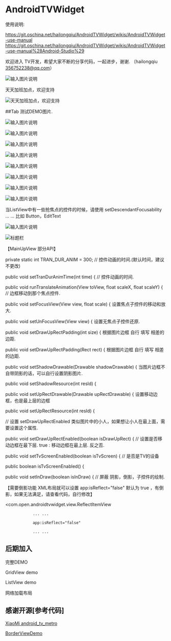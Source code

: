 # AndroidTVWidget 

使用说明: 

   https://git.oschina.net/hailongqiu/AndroidTVWidget/wikis/AndroidTVWidget-use-manual
   https://git.oschina.net/hailongqiu/AndroidTVWidget/wikis/AndroidTVWidget-use-manual%28Android-Studio%29

 欢迎进入 TV开发，希望大家不断的分享代码，一起进步，谢谢. （hailongqiu 356752238@qq.com）
  
![输入图片说明](http://git.oschina.net/uploads/images/2016/0223/094451_e49419a7_111902.png "在这里输入图片标题")
 

天天加班加点，欢迎支持

![天天加班加点，欢迎支持](http://git.oschina.net/uploads/images/2016/0310/133650_1cc016cc_111902.png "天天加班加点，欢迎支持")


##Tab 测试DEMO图片.

![输入图片说明](http://git.oschina.net/uploads/images/2016/0229/221023_f9d44844_111902.jpeg "倒影效果")

![输入图片说明](http://git.oschina.net/uploads/images/2016/0229/221031_38ff3206_111902.jpeg "倒影效果")

![输入图片说明](http://git.oschina.net/uploads/images/2016/0227/220443_88e33e8c_111902.jpeg "在这里输入图片标题")

![输入图片说明](http://git.oschina.net/uploads/images/2016/0227/211816_859f799a_111902.jpeg "在这里输入图片标题")

![输入图片说明](http://git.oschina.net/uploads/images/2016/0227/211824_0fec2486_111902.jpeg "在这里输入图片标题")

![输入图片说明](http://git.oschina.net/uploads/images/2016/0227/142535_a93ea19c_111902.jpeg "在这里输入图片标题")

![输入图片说明](http://git.oschina.net/uploads/images/2016/0227/030817_cbece78a_111902.png "在这里输入图片标题")

![输入图片说明](http://git.oschina.net/uploads/images/2016/0223/190022_02e85c54_111902.png "ListVie的支持")

当ListView中有一些抢焦点的控件的时候，请使用 setDescendantFocusability ... ... 比如 Button，EditText

![输入图片说明](http://git.oschina.net/uploads/images/2016/0223/190048_e9e0be4c_111902.png "GridView的支持")

![标题栏](http://git.oschina.net/uploads/images/2016/0224/150241_7657d29b_111902.png "标题栏")

【MainUpView 部分API】
   
   private static int TRAN_DUR_ANIM = 300; // 控件动画的时间.(默认时间，建议不更改)
   
   public void setTranDurAnimTime(int time) { // 控件动画的时间.
   
   public void runTranslateAnimation(View toView, float scaleX, float scaleY) { // 边框移动到那个焦点控件.
   
   public void setFocusView(View view, float scale) { 设置焦点子控件的移动和放大.
   
   public void setUnFocusView(View view) { 设置无焦点子控件还原.
   
   public void setDrawUpRectPadding(int size) { 根据图片边框 自行 填写 相差的边距.

   public void setDrawUpRectPadding(Rect rect) { 根据图片边框 自行 填写 相差的边距.
   
   public void setShadowDrawable(Drawable shadowDrawable) {  当图片边框不自带阴影的话，可以自行设置阴影图片.
   
   public void setShadowResource(int resId) {
   
   public void setUpRectDrawable(Drawable upRectDrawable) { 设置移动边框，也是最上层的边框
   
   public void setUpRectResource(int resId) {
   
   // 设置 setDrawUpRectEnabled 类似图片中的小人，如果想让小人在最上面，需要设置这个属性.
   
   public void setDrawUpRectEnabled(boolean isDrawUpRect) { // 设置是否移动边框在最下层. true : 移动边框在最上层. 反之否.
   
   public void setTvScreenEnabled(boolean isTvScreen) { // 是否是TV的设备
   
   public boolean isTvScreenEnabled() {
   
   public void setInDraw(boolean isInDraw) { // 屏蔽 阴影，倒影，子控件的绘制.
   
【需要倒影功能 XML布局就可以设置 app:isReflect="false" 默认为 true ，有倒影，如果无法满足，请查看代码，自行修改】

 <com.open.androidtvwidget.view.ReflectItemView

                ... ...

                app:isReflect="false"

                ... ...



## 后期加入
   
   完整DEMO
   
   GridView demo
   
   ListView demo
   
   网络加载布局
   
## 感谢开源[参考代码]
<p>
<a href="https://github.com/XiaoMi/android_tv_metro">XiaoMi android_tv_metro </a>
</p>
<p>
<a href="https://github.com/lf8289/BorderViewDemo">BorderViewDemo</a>
</p>